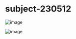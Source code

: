 # subject-230512

![image](https://github.com/winofsql/subject-230512/assets/1501327/c4b08d5c-8210-4104-9a2c-34ba0796cc92)

![image](https://github.com/winofsql/subject-230512/assets/1501327/1d918235-2cf9-40d0-b263-46bca9b2fc52)
